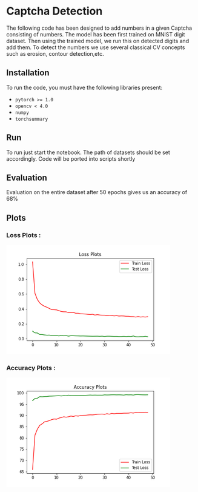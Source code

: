 # Captcha Detection
The following code has been designed to add numbers in a given Captcha consisting of numbers. The model has been first trained on MNIST digit dataset. Then using the trained model, we run this on detected digits and add them. To detect the numbers we use several classical CV concepts such as erosion, contour detection,etc.

## Installation
To run the code, you must have the following libraries present:
+ `pytorch >= 1.0`
+ `opencv < 4.0`
+ `numpy`
+ `torchsummary`
## Run
To run just start the notebook. The path of datasets should be set accordingly. Code will be ported into scripts shortly
## Evaluation
Evaluation on the entire dataset after 50 epochs gives us an accuracy of 68%
## Plots
### Loss Plots :   
![](https://github.com/darthgera123/Captcha-Detection/blob/main/plots/lossplots.png)
### Accuracy Plots :  
![](https://github.com/darthgera123/Captcha-Detection/blob/main/plots/accuracyplots.png)
